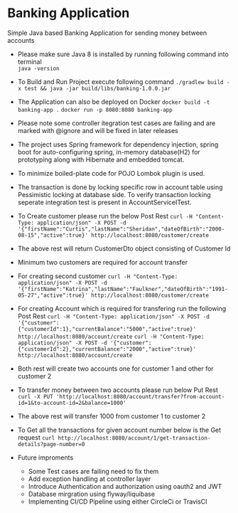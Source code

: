 # Banking Application
Simple Java based Banking Application for sending money between accounts

* Please make sure Java 8 is installed by running following command into terminal  
``java -version``

* To Build and Run Project execute following command
``./gradlew build -x test && java -jar build/libs/banking-1.0.0.jar``

* The Application can also be deployed on Docker
``docker build -t banking-app .``
``docker run -p 8080:8080 banking-app``

* Please note some controller itegration test cases are failing and are marked with @ignore and will be fixed in later releases
* The project uses Spring framework for dependency injection, spring boot for auto-configuring spring, in-memory database(H2) for prototyping along with Hibernate and embedded tomcat.
* To minimize boiled-plate code for POJO Lombok plugin is used.
* The transaction is done by locking specific row in account table using Pessimistic locking at database side. To verify transaction locking seperate integration test is present in AccountServiceITest.

* To Create customer please run the below Post Rest
``curl -H "Content-Type: application/json" -X POST -d '{"firstName":"Curtis","lastName":"Sheridan","dateOfBirth":"2000-08-15","active":true}' http://localhost:8080/customer/create``

* The above rest will return CustomerDto object consisting of Customer Id
* Minimum two customers are required for account transfer
* For creating second customer
``curl -H "Content-Type: application/json" -X POST -d '{"firstName":"Katrina","lastName":"Faulkner","dateOfBirth":"1991-05-27","active":true}' http://localhost:8080/customer/create``

* For creating Account which is required for transfering run the following Post Rest
``curl -H "Content-Type: application/json" -X POST -d '{"customer":{"customerId":1},"currentBalance":"5000","active":true}' http://localhost:8080/account/create``
``curl -H "Content-Type: application/json" -X POST -d '{"customer":{"customerId":2},"currentBalance":"2000","active":true}' http://localhost:8080/account/create``

* Both rest will create two accounts one for customer 1 and other for customer 2
* To transfer money between two accounts please run below Put Rest
``curl -X PUT 'http://localhost:8080/account/transfer?from-account-id=1&to-account-id=2&balance=1000'``

* The above rest will transfer 1000 from customer 1 to customer 2
* To Get all the transactions for given account number below is the Get request
``curl http://localhost:8080/account/1/get-transaction-details?page-number=0``

* Future improments
    * Some Test cases are failing need to fix them
    * Add exception handling at controller layer
    * Introduce Authentication and authorization using oauth2 and JWT
    * Database mirgration using flyway/liquibase
    * Implementing CI/CD Pipeline using either CircleCi or TravisCI
